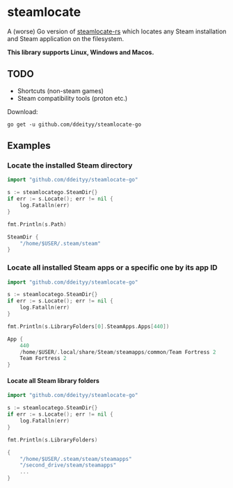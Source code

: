 # steamlocate

A (worse) Go version of [steamlocate-rs](https://github.com/WilliamVenner/steamlocate-rs) which locates any Steam installation and Steam application on the filesystem.

**This library supports Linux, Windows and Macos.**

## TODO

* Shortcuts (non-steam games)
* Steam compatibility tools (proton etc.)

Download:

```console
go get -u github.com/ddeityy/steamlocate-go
```

## Examples

### Locate the installed Steam directory

```go
import "github.com/ddeityy/steamlocate-go"

s := steamlocatego.SteamDir{}
if err := s.Locate(); err != nil {
    log.Fatalln(err)
}

fmt.Println(s.Path)
```

```go
SteamDir {
    "/home/$USER/.steam/steam"
}
```

### Locate all installed Steam apps or a specific one by its app ID

```go
import "github.com/ddeityy/steamlocate-go"

s := steamlocatego.SteamDir{}
if err := s.Locate(); err != nil {
    log.Fatalln(err)
}

fmt.Println(s.LibraryFolders[0].SteamApps.Apps[440])
```

```go
App {
    440
    /home/$USER/.local/share/Steam/steamapps/common/Team Fortress 2
    Team Fortress 2
}
```

#### Locate all Steam library folders

```go
import "github.com/ddeityy/steamlocate-go"

s := steamlocatego.SteamDir{}
if err := s.Locate(); err != nil {
    log.Fatalln(err)
}

fmt.Println(s.LibraryFolders)
```

```go
{
    "/home/$USER/.steam/steam/steamapps"
    "/second_drive/steam/steamapps"
    ...
}
```
